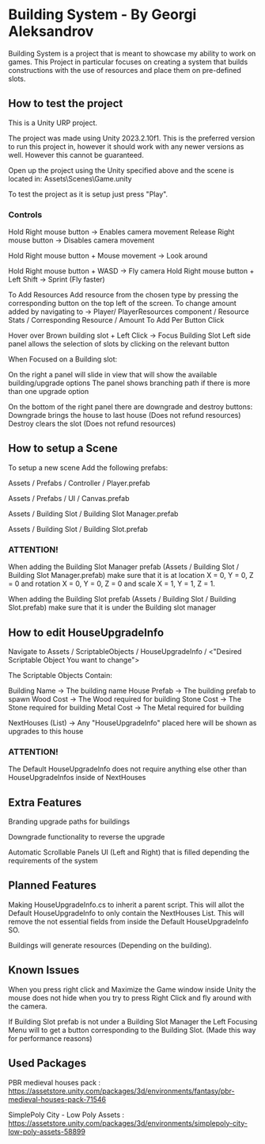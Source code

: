 # Building System - By Georgi Aleksandrov

Building System is a project that is meant to showcase my ability to work on games. This Project in particular focuses on creating a system that builds 
constructions with the use of resources and place them on pre-defined slots.

## How to test the project

This is a Unity URP project.

The project was made using Unity 2023.2.10f1. 
This is the preferred version to run this project in, however it should work with any newer versions as well. 
However this cannot be guaranteed.

Open up the project using the Unity specified above and the scene is located in: Assets\Scenes\Game.unity

To test the project as it is setup just press "Play".

### Controls

Hold Right mouse button -> Enables camera movement
Release Right mouse button -> Disables camera movement

Hold Right mouse button + Mouse movement -> Look around

Hold Right mouse button + WASD -> Fly camera
Hold Right mouse button + Left Shift -> Sprint (Fly faster)

To Add Resources Add resource from the chosen type by pressing the corresponding button on the top left of the screen.
To change amount added by navigating to -> Player/ PlayerResources component / Resource Stats / Corresponding Resource / Amount To Add Per Button Click

Hover over Brown building slot + Left Click -> Focus Building Slot
Left side panel allows the selection of slots by clicking on the relevant button

When Focused on a Building slot:

On the right a panel will slide in view that will show the available building/upgrade options
The panel shows branching path if there is more than one upgrade option

On the bottom of the right panel there are downgrade and destroy buttons:
Downgrade brings the house to last house (Does not refund resources)
Destroy clears the slot (Does not refund resources)

## How to setup a Scene

To setup a new scene Add the following prefabs:

Assets / Prefabs / Controller / Player.prefab

Assets / Prefabs / UI / Canvas.prefab

Assets / Building Slot / Building Slot Manager.prefab

Assets / Building Slot / Building Slot.prefab

### ATTENTION!

When adding the Building Slot Manager prefab (Assets / Building Slot / Building Slot Manager.prefab) make sure that it is at 
location X = 0, Y = 0, Z = 0 and rotation X = 0, Y = 0, Z = 0 and scale X = 1, Y = 1, Z = 1.

When adding the Building Slot prefab (Assets / Building Slot / Building Slot.prefab) make sure that it is under the Building slot manager

## How to edit HouseUpgradeInfo

Navigate to Assets / ScriptableObjects / HouseUpgradeInfo / <"Desired Scriptable Object You want to change">

The Scriptable Objects Contain:

Building Name -> The building name
House Prefab -> The building prefab to spawn
Wood Cost -> The Wood required for building
Stone Cost -> The Stone required for building
Metal Cost -> The Metal required for building

NextHouses (List) -> Any "HouseUpgradeInfo" placed here will be shown as upgrades to this house

### ATTENTION!
The Default HouseUpgradeInfo does not require anything else other than HouseUpgradeInfos inside of NextHouses

## Extra Features

Branding upgrade paths for buildings

Downgrade functionality to reverse the upgrade

Automatic Scrollable Panels UI (Left and Right) that is filled depending the requirements of the system

## Planned Features

Making HouseUpgradeInfo.cs to inherit a parent script. This will allot the Default HouseUpgradeInfo to only contain the NextHouses List.
This will remove the not essential fields from inside the Default HouseUpgradeInfo SO.

Buildings will generate resources (Depending on the building).

## Known Issues

When you press right click and Maximize the Game window inside Unity the mouse does not hide when you try to press Right Click and fly around with the camera.

If Building Slot prefab is not under a Building Slot Manager the Left Focusing Menu will to get a button corresponding to the Building Slot. (Made this way for performance reasons)

## Used Packages

PBR medieval houses pack : https://assetstore.unity.com/packages/3d/environments/fantasy/pbr-medieval-houses-pack-71546

SimplePoly City - Low Poly Assets : https://assetstore.unity.com/packages/3d/environments/simplepoly-city-low-poly-assets-58899

